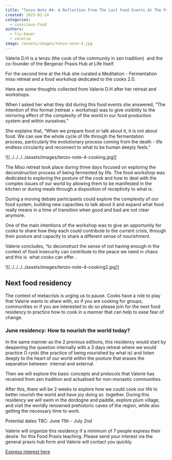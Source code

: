 ```yaml
---
title: "Tenzo Note #4: A Reflection From The Last Food Events At The Praxis Hub"
created: 2023-02-24
categories: 
  - conscious-food
authors: 
  - liu-bauer
  - valerie
image: /assets/images/tenzo-note-4.jpg
---
```


Valerie D.H is a tenzo (the cook of the community in zen tradition)  and the co-founder of the Bergerac Praxis Hub at Life Itself.  

For the second time at the Hub she curated a Meditation - Fermentation miso retreat and a food workshop dedicated to the cooks 2.0. 

Here are some thoughts collected from Valerie D.H after her retreat and workshops. 

When I asked her what they did during this food events she answered, “The intention of this format (retreat + workshop) was to give visibility to the mirroring effect of the complexity of the world in our food production system and within ourselves.”

She explains that, “When we prepare food or talk about it, it is not about food. We can see the whole cycle of life through the fermentation process, particularly the evolutionary process coming from the death - life endless circularity and reconnect to what to be human deeply feels.” 

![[../../../../assets/images/tenzo-note-4-cooking.jpg]]

  
The Miso retreat took place during three days focused on exploring the deconstruction process of being fermented by life. The food workshop was dedicated to exploring the posture of the cook and how to deal with the complex issues of our world by allowing them to be manifested in the kitchen or during meals through a disposition of receptivity to what is. 

During a moving debate participants could explore the complexity of our food system, building new capacities to talk about it and expand what food really means in a time of transition when good and bad are not clear anymore. 

One of the main intentions of the workshop was to give an opportunity for cooks to share how they each could contribute to the current crisis, through their posture and capacity to share a different sense of nourishment. 

Valerie concludes, “to deconstruct the sense of not having enough in the context of food insecurity can contribute to the peace we need in chaos and this is  what cooks can offer .

![[../../../../assets/images/tenzo-note-4-cooking2.jpg]]

## Next food residency

The context of metacrisis is urging us to pause. Cooks have a role to play that Valerie wants to share with, so if you are cooking for groups, communities or if you are interested to do so please join for the next food residency to practice how to cook in a manner that can help to ease fear of change. 

### June residency: How to nourish the world today?

In the same manner as the 2 previous editions, this residency would start by deepening the question internally with a 3 days retreat where we would practice O ryoki (the practice of being nourished by what is) and listen deeply to the heart of our world within the posture that erases the separation between  internal and external. 

Then we will explore the basic concepts and protocols that Valerie has received from zen tradition and actualised for non-monastic communities.

After this, there will be 2 weeks to explore how we could cook our life to better nourish the world and have joy doing so  together. During this residency we will swim in the dordogne and paddle, explore plum village, and visit the worldly renowned prehistoric caves of the region, while also getting the necessary time to work. 

Potential dates TBC: June 11th - July 2nd 

Valerie will organize this residency if a minimum of 7 people express their desire  for this Food Praxis teaching. Please send your interest via the general praxis hub form and Valerie will contact you quickly.

[Express interest here](https://docs.google.com/forms/d/e/1FAIpQLSdiykDKyZR6DgtPKeYuNePy9sWc-qkIc4BVfKBRjkFWKvFp-g/viewform)
